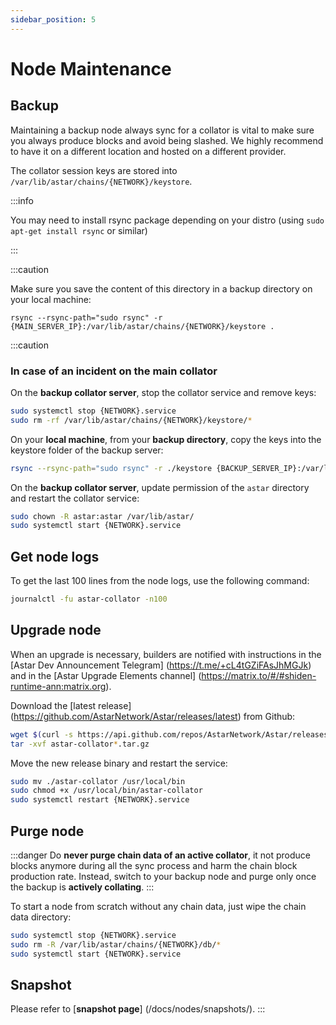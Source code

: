 ```yaml
---
sidebar_position: 5
---
```


# Node Maintenance

## Backup

Maintaining a backup node always sync for a collator is vital to make sure you always produce blocks and avoid being slashed. We highly recommend to have it on a different location and hosted on a different provider.

The collator session keys are stored into `/var/lib/astar/chains/{NETWORK}/keystore`.

:::info

You may need to install rsync package depending on your distro (using `sudo apt-get install rsync` or similar)

:::

:::caution

Make sure you save the content of this directory in a backup directory on your local machine:

`rsync --rsync-path="sudo rsync" -r {MAIN_SERVER_IP}:/var/lib/astar/chains/{NETWORK}/keystore .`

:::caution

### In case of an incident on the main collator

On the **backup collator server**, stop the collator service and remove keys:

```sh
sudo systemctl stop {NETWORK}.service
sudo rm -rf /var/lib/astar/chains/{NETWORK}/keystore/*
```

On your **local machine**, from your **backup directory**, copy the keys into the keystore folder of the backup server:

```sh
rsync --rsync-path="sudo rsync" -r ./keystore {BACKUP_SERVER_IP}:/var/lib/astar/chains/{NETWORK}
```

On the **backup collator server**, update permission of the ``astar`` directory and restart the collator service:

```sh
sudo chown -R astar:astar /var/lib/astar/
sudo systemctl start {NETWORK}.service
```

## Get node logs

To get the last 100 lines from the node logs, use the following command:

```sh
journalctl -fu astar-collator -n100
```

## Upgrade node

When an upgrade is necessary, builders are notified with instructions in the [Astar Dev Announcement Telegram] (https://t.me/+cL4tGZiFAsJhMGJk) and in the [Astar Upgrade Elements channel] (https://matrix.to/#/#shiden-runtime-ann:matrix.org).

Download the [latest release] (https://github.com/AstarNetwork/Astar/releases/latest) from Github:

```sh
wget $(curl -s https://api.github.com/repos/AstarNetwork/Astar/releases/latest | grep "tag_name" | awk '{print "https://github.com/AstarNetwork/Astar/releases/download/" substr($2, 2, length($2)-3) "/astar-collator-v" substr($2, 3, length($2)-4) "-ubuntu-x86_64.tar.gz"}')
tar -xvf astar-collator*.tar.gz
```

Move the new release binary and restart the service:

```sh
sudo mv ./astar-collator /usr/local/bin
sudo chmod +x /usr/local/bin/astar-collator
sudo systemctl restart {NETWORK}.service
```

## Purge node

:::danger
Do **never purge chain data of an active collator**, it not produce blocks anymore during all the sync process and harm the chain block production rate.
Instead, switch to your backup node and purge only once the backup is **actively collating**.
:::

To start a node from scratch without any chain data, just wipe the chain data directory:

```sh
sudo systemctl stop {NETWORK}.service
sudo rm -R /var/lib/astar/chains/{NETWORK}/db/*
sudo systemctl start {NETWORK}.service
```

## Snapshot

Please refer to [**snapshot page**] (/docs/nodes/snapshots/).
:::
